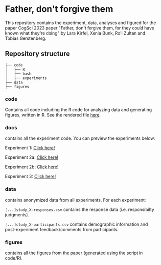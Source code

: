 # Father, don't forgive them

This repository contains the experiment, data, analyses and figured for the paper CogSci 2023 paper "Father, don't forgive them, for they could have known what they're doing" by Lara Kirfel, Xenia Bunk, Ro'i Zultan and Tobias Gerstenberg.


## Repository structure 

```
├── code
│   ├── R
│   ├── bash
│   ├── experiments
├── data
├── figures

```

### code 

Contains all code including the R code for analyzing data and generating figures, written in R. 
See the rendered file <a href="https://cicl-stanford.github.io/father-dont-forgive/">here</a>.


### docs

contains all the experiment code. You can preview the experiments below:

Experiment 1: <a href="https://cicl-stanford.github.io/father-dont-forgive/experiment1/index.html?condition=1">Click here!</a>

Experiment 2a: <a href="https://cicl-stanford.github.io/father-dont-forgive/experiment2a/index.html?condition=1">Click here!</a>

Experiment 2b: <a href="https://cicl-stanford.github.io/father-dont-forgive/experiment2b/index.html?condition=1">Click here!</a>

Experiment 3: <a href="https://cicl-stanford.github.io/father-dont-forgive/experiment3/index.html?condition=1">Click here!</a>


### data 

contains anonymized data from all experiments. For each experiment:

<code>[...]study_X-responses.csv</code> contains the response data (i.e. responsibilty judgments).

<code>[...]study_X-participants.csv</code> contains demographic information and post-experiment feedback/comments from participants.

### figures 

contains all the figures from the paper (generated using the script in code/R).


